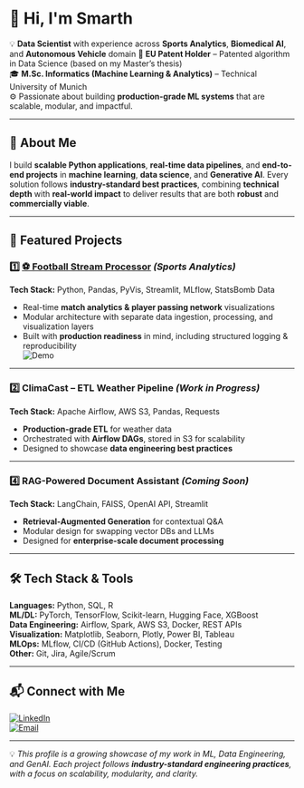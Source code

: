 # 👋 Hi, I'm Smarth  

💡 **Data Scientist** with experience across **Sports Analytics**, **Biomedical AI**, and **Autonomous Vehicle** domain
📜 **EU Patent Holder** – Patented algorithm in Data Science (based on my Master’s thesis)  
🎓 **M.Sc. Informatics (Machine Learning & Analytics)** – Technical University of Munich  
⚙️ Passionate about building **production-grade ML systems** that are scalable, modular, and impactful.  

---

## 🚀 About Me  

I build **scalable Python applications**, **real-time data pipelines**, and **end-to-end projects** in **machine learning**, **data science**, and **Generative AI**. Every solution follows **industry-standard best practices**, combining **technical depth** with **real-world impact** to deliver results that are both **robust** and **commercially viable**.



---

## 📌 Featured Projects  

### 1️⃣ [⚽ Football Stream Processor](https://github.com/SmarthBakshi/Stream-Processor) *(Sports Analytics)*  
**Tech Stack:** Python, Pandas, PyVis, Streamlit, MLflow, StatsBomb Data  
- Real-time **match analytics & player passing network** visualizations  
- Modular architecture with separate data ingestion, processing, and visualization layers  
- Built with **production readiness** in mind, including structured logging & reproducibility  
![Demo](https://www.youtube.com/watch?v=oa1YaRwfkO4&ab_channel=SmarthBakshi)

---

### 2️⃣ ClimaCast – ETL Weather Pipeline *(Work in Progress)*  
**Tech Stack:** Apache Airflow, AWS S3, Pandas, Requests  
- **Production-grade ETL** for weather data  
- Orchestrated with **Airflow DAGs**, stored in S3 for scalability  
- Designed to showcase **data engineering best practices**
  
---

### 4️⃣ RAG-Powered Document Assistant *(Coming Soon)*  
**Tech Stack:** LangChain, FAISS, OpenAI API, Streamlit  
- **Retrieval-Augmented Generation** for contextual Q&A  
- Modular design for swapping vector DBs and LLMs  
- Designed for **enterprise-scale document processing**  

---

## 🛠️ Tech Stack & Tools  

**Languages:** Python, SQL, R  
**ML/DL:** PyTorch, TensorFlow, Scikit-learn, Hugging Face, XGBoost  
**Data Engineering:** Airflow, Spark, AWS S3, Docker, REST APIs  
**Visualization:** Matplotlib, Seaborn, Plotly, Power BI, Tableau  
**MLOps:** MLflow, CI/CD (GitHub Actions), Docker, Testing  
**Other:** Git, Jira, Agile/Scrum  

---

## 📬 Connect with Me  

[![LinkedIn](https://img.shields.io/badge/LinkedIn-0077B5?style=for-the-badge&logo=linkedin&logoColor=white)](https://www.linkedin.com/in/smarthbakshi/)  
[![Email](https://img.shields.io/badge/Email-D14836?style=for-the-badge&logo=gmail&logoColor=white)](mailto:bakshismarth.20@gmail.com)

---

💡 *This profile is a growing showcase of my work in ML, Data Engineering, and GenAI. Each project follows **industry-standard engineering practices**, with a focus on scalability, modularity, and clarity.*
